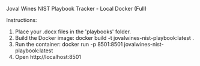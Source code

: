 Joval Wines NIST Playbook Tracker - Local Docker (Full)

Instructions:
1. Place your .docx files in the 'playbooks' folder.
2. Build the Docker image:
   docker build -t jovalwines-nist-playbook:latest .
3. Run the container:
   docker run -p 8501:8501 jovalwines-nist-playbook:latest
4. Open http://localhost:8501
